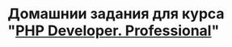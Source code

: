 # Домашнии задания для курса "[PHP Developer. Professional](https://otus.ru/lessons/razrabotchik-php/)"
